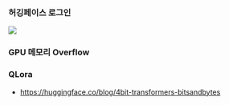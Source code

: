 ### 허깅페이스 로그인 ###
![](https://github.com/gnosia93/llm_diffusion_pytorch/blob/main/images/hf-login.png)

### GPU 메모리 Overflow ###


### QLora ###
* https://huggingface.co/blog/4bit-transformers-bitsandbytes
